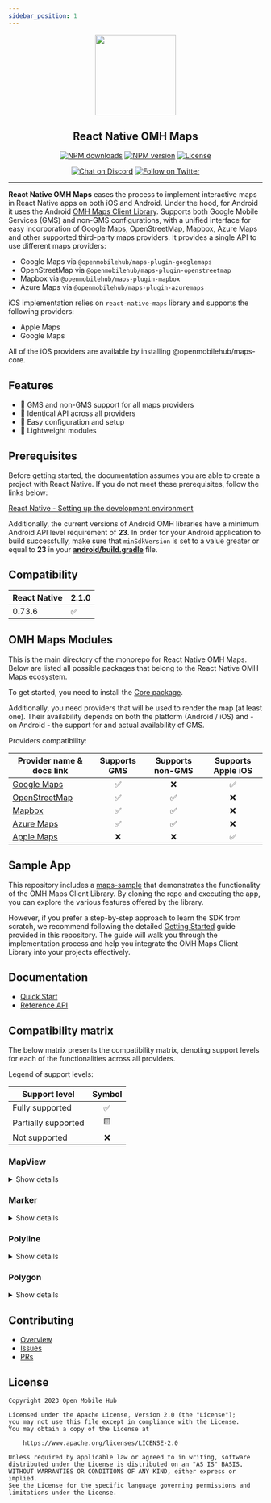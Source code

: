 ```yaml
---
sidebar_position: 1
---
```


<p align="center">
  <a href="https://www.openmobilehub.com/">
    <img width="160px" src="https://www.openmobilehub.com/images/logo/omh_logo.png"/><br/>
  </a>
  <h2 align="center">React Native OMH Maps</h2>
</p>

<p align="center">
  <a href="https://www.npmjs.com/package/@openmobilehub/maps-core"><img src="https://img.shields.io/npm/dm/@openmobilehub/maps-core.svg?style=flat" alt="NPM downloads"/></a>
  <a href="https://www.npmjs.com/package/@openmobilehub/maps-core"><img src="https://img.shields.io/npm/v/@openmobilehub/maps-core.svg?style=flat" alt="NPM version"/></a>
  <a href="/LICENSE"><img src="https://img.shields.io/npm/l/@openmobilehub/maps-core.svg?style=flat" alt="License"/></a>
</p>

<p align="center">
  <a href="https://discord.com/invite/yTAFKbeVMw"><img src="https://img.shields.io/discord/1115727214827278446.svg?style=flat&colorA=7289da&label=Chat%20on%20Discord" alt="Chat on Discord"/></a>
  <a href="https://twitter.com/openmobilehub"><img src="https://img.shields.io/twitter/follow/rnfirebase.svg?style=flat&colorA=1da1f2&colorB=&label=Follow%20on%20Twitter" alt="Follow on Twitter"/></a>
</p>

---

**React Native OMH Maps** eases the process to implement interactive maps in React Native apps on both iOS and Android. Under the hood, for Android it uses the Android [OMH Maps Client Library](https://github.com/openmobilehub/android-omh-maps). Supports both Google Mobile Services (GMS) and non-GMS configurations, with a unified interface for easy incorporation of Google Maps, OpenStreetMap, Mapbox, Azure Maps and other supported third-party maps providers. It provides a single API to use different maps providers:

- Google Maps via `@openmobilehub/maps-plugin-googlemaps`
- OpenStreetMap via `@openmobilehub/maps-plugin-openstreetmap`
- Mapbox via `@openmobilehub/maps-plugin-mapbox`
- Azure Maps via `@openmobilehub/maps-plugin-azuremaps`

iOS implementation relies on `react-native-maps` library and supports the following providers:
- Apple Maps
- Google Maps

All of the iOS providers are available by installing @openmobilehub/maps-core.

## Features

- 📱 GMS and non-GMS support for all maps providers
- 🔗 Identical API across all providers
- 🌱 Easy configuration and setup
- 💨 Lightweight modules

## Prerequisites

Before getting started, the documentation assumes you are able to create a project with React Native. If you do not meet these prerequisites, follow the links below:

[React Native - Setting up the development environment](https://reactnative.dev/docs/environment-setup)

Additionally, the current versions of Android OMH libraries have a minimum Android API level requirement of **23**. In order for your Android application to build successfully, make sure that `minSdkVersion` is set to a value greater or equal to **23** in your [**android/build.gradle**](https://github.com/openmobilehub/react-native-omh-maps/blob/main/apps/sample-app/android/build.gradle#L4) file.

## Compatibility

| React Native | 2.1.0 |
| ------------ | ----- |
| 0.73.6       | ✅    |

## OMH Maps Modules

This is the main directory of the monorepo for React Native OMH Maps. Below are listed all possible packages that belong to the React Native OMH Maps ecosystem.

To get started, you need to install the [Core package](https://www.openmobilehub.com/react-native-omh-maps/docs/core).

Additionally, you need providers that will be used to render the map (at least one). Their availability depends on both the platform (Android / iOS) and - on Android - the support for and actual availability of GMS.

Providers compatibility:

| Provider name & docs link                                                               | Supports GMS | Supports non-GMS | Supports Apple iOS |
| --------------------------------------------------------------------------------------- | :----------: | :--------------: | :----------------: |
| [Google Maps](https://www.openmobilehub.com/react-native-omh-maps/docs/googlemaps)      |      ✅      |        ❌        |         ✅         |
| [OpenStreetMap](https://www.openmobilehub.com/react-native-omh-maps/docs/openstreetmap) |      ✅      |        ✅        |         ❌         |
| [Mapbox](https://www.openmobilehub.com/react-native-omh-maps/docs/mapbox)               |      ✅      |        ✅        |         ❌         |
| [Azure Maps](https://www.openmobilehub.com/react-native-omh-maps/docs/azuremaps)        |      ✅      |        ✅        |         ❌         |
| [Apple Maps](https://www.openmobilehub.com/react-native-omh-maps/docs/apple)            |      ❌      |        ❌        |         ✅         |

## Sample App

This repository includes a [maps-sample](https://github.com/openmobilehub/react-native-omh-maps/apps/sample-app) that demonstrates the functionality of the OMH Maps Client Library. By cloning the repo and executing the app, you can explore the various features offered by the library.

However, if you prefer a step-by-step approach to learn the SDK from scratch, we recommend following the detailed [Getting Started](https://www.openmobilehub.com/react-native-omh-maps/docs/getting-started) guide provided in this repository. The guide will walk you through the implementation process and help you integrate the OMH Maps Client Library into your projects effectively.

## Documentation

- [Quick Start](https://www.openmobilehub.com/react-native-omh-maps/docs/getting-started)
- [Reference API](https://www.openmobilehub.com/react-native-omh-maps/docs/api)

## Compatibility matrix

The below matrix presents the compatibility matrix, denoting support levels for each of the functionalities across all providers.

Legend of support levels:

| Support level       | Symbol |
| ------------------- | :----: |
| Fully supported     |   ✅   |
| Partially supported |   🟨   |
| Not supported       |   ❌   |

### MapView

<details>
  <summary>Show details</summary>

| Props               | Android GoogleMaps | Android OpenStreetMaps | Android Mapbox | Android AzureMaps | iOS GoogleMaps | iOS AppleMaps |
| ------------------- | :----------------: | :--------------------: | :------------: | :---------------: | :------------: | :-----------: |
| scaleFactor         |         ✅         |           ✅           |       ✅       |        ✅         |       ✅       |      ✅       |
| mapStyle            |         ✅         |           ❌           |       ✅       |        ❌         |       ✅       |      ❌       |
| rotateEnabled       |         ✅         |           ✅           |       ✅       |        ❌         |       ✅       |      ❌       |
| zoomEnabled         |         ✅         |           ✅           |       ✅       |        ✅         |       ✅       |      ✅       |
| myLocationEnabled   |         ✅         |           ✅           |       ✅       |        ✅         |       ✅       |      🟨       |
| onMapReady          |         ✅         |           ✅           |       ✅       |        ✅         |       ✅       |      ✅       |
| onMapLoaded         |         ✅         |           ✅           |       ✅       |        ✅         |       ✅       |      ❌       |
| onCameraIdle        |         ✅         |           ✅           |       ✅       |        ✅         |       ✅       |      ✅       |
| onMyLocationClicked |         ✅         |           ✅           |       ✅       |        ✅         |       ✅       |      ✅       |
| onCameraMoveStarted |         ✅         |           🟨           |       🟨       |        ✅         |       ✅       |      ✅       |

Comments for partially supported properties:
| Property | Comments |
| --------------------- | -------- |
| myLocationEnabled | On iOS Apple Maps provider, the property only controls the display of user's current location; on this provider, 'move to current location' button is not supported |
| onCameraMoveStarted | Described in the OMH Android SDK [Plugin OpenStreetMap documentation](https://www.openmobilehub.com/android-omh-maps/advanced-docs/plugin-openstreetmap/README/), [Plugin Mapbox documentation](https://www.openmobilehub.com/android-omh-maps/advanced-docs/plugin-mapbox/README/) for `setOnCameraMoveStartedListener` |

| Ref                 | Android GoogleMaps | Android OpenStreetMaps | Android Mapbox | Android AzureMaps | iOS GoogleMaps | iOS AppleMaps |
| ------------------- | :----------------: | :--------------------: | :------------: | :---------------: | :------------: | :-----------: |
| getCameraCoordinate |         ✅         |           ✅           |       ✅       |        ✅         |       ✅       |      ✅       |
| setCameraCoordinate |         ✅         |           ✅           |       ✅       |        ✅         |       ✅       |      ✅       |
| getProviderName     |         ✅         |           ✅           |       ✅       |        ✅         |       ✅       |      ✅       |
| takeSnapshot        |         ✅         |           ✅           |       ✅       |        ❌         |       ✅       |      ✅       |

</details>

### Marker

<details>
  <summary>Show details</summary>

| Props                 | Android GoogleMaps | Android OpenStreetMaps | Android Mapbox | Android AzureMaps | iOS GoogleMaps | iOS AppleMaps |
| --------------------- | :----------------: | :--------------------: | :------------: | :---------------: | :------------: | :-----------: |
| position              |         ✅         |           ✅           |       ✅       |        ✅         |       ✅       |      ✅       |
| title                 |         ✅         |           ✅           |       ✅       |        ✅         |       ✅       |      ✅       |
| clickable             |         ✅         |           ✅           |       ✅       |        ✅         |       ✅       |      🟨       |
| draggable             |         ✅         |           ✅           |       ✅       |        ❌         |       ✅       |      ✅       |
| anchor                |         ✅         |           ✅           |       🟨       |        🟨         |       ✅       |      ❌       |
| infoWindowAnchor      |         ✅         |           ✅           |       ✅       |        ✅         |       ✅       |      ❌       |
| alpha                 |         ✅         |           ✅           |       ✅       |        ✅         |       ✅       |      ❌       |
| snippet               |         ✅         |           ✅           |       ✅       |        ✅         |       ✅       |      ✅       |
| isVisible             |         ✅         |           ✅           |       ✅       |        ✅         |       ✅       |      ✅       |
| isFlat                |         ✅         |           ✅           |       ✅       |        ✅         |       ✅       |      ❌       |
| rotation              |         ✅         |           ✅           |       ✅       |        ✅         |       ✅       |      ❌       |
| backgroundColor       |         ✅         |           ❌           |       ✅       |        ✅         |       ✅       |      ✅       |
| markerZIndex          |         ✅         |           ❌           |       ❌       |        ❌         |       ✅       |      ✅       |
| icon                  |         ✅         |           ✅           |       ✅       |        ✅         |       ✅       |      ❌       |
| consumeMarkerClicks   |         ✅         |           ✅           |       ✅       |        ✅         |       ❌       |      ❌       |
| onPress               |         🟨         |           ✅           |       ✅       |        ✅         |       ✅       |      ✅       |
| onDragStart           |         ✅         |           ✅           |       ✅       |        ❌         |       ✅       |      ✅       |
| onDrag                |         ✅         |           ✅           |       ✅       |        ❌         |       ✅       |      ✅       |
| onDragEnd             |         ✅         |           ✅           |       ✅       |        ❌         |       ✅       |      ✅       |
| onInfoWindowPress     |         ✅         |           ✅           |       ✅       |        ✅         |       ❌       |      ✅       |
| onInfoWindowLongPress |         ✅         |           ✅           |       ✅       |        ✅         |       ❌       |      ❌       |
| onInfoWindowClose     |         🟨         |           ✅           |       ✅       |        ✅         |       ❌       |      ❌       |
| onInfoWindowOpen      |         🟨         |           ✅           |       ✅       |        ✅         |       ❌       |      ❌       |

Comments for partially supported properties:
| Property | Comments |
| --------------------- | -------- |
| anchor | On Mapbox and Azure Maps providers, values are discretized as described in - respectively - the OMH Android SDK [Plugin Mapbox documentation](https://www.openmobilehub.com/android-omh-maps/advanced-docs/plugin-mapbox/README/) and the OMH Android SDK [Plugin AzureMaps documentation](https://www.openmobilehub.com/android-omh-maps/advanced-docs/plugin-azuremaps/README/) for `anchor` |
| onPress | Described in the OMH Android SDK [Plugin GoogleMaps documentation](https://www.openmobilehub.com/android-omh-maps/advanced-docs/plugin-googlemaps/README/) for `setOnMarkerClickListener` |
| onInfoWindowClose, onInfoWindowOpen | Described in the OMH Android SDK [Plugin GoogleMaps documentation](https://www.openmobilehub.com/android-omh-maps/advanced-docs/plugin-googlemaps/README/) for `setOnInfoWindowOpenStatusChangeListener` |

| Ref            | Android GoogleMaps | Android OpenStreetMaps | Android Mapbox | Android AzureMaps | iOS GoogleMaps | iOS AppleMaps |
| -------------- | :----------------: | :--------------------: | :------------: | :---------------: | :------------: | :-----------: |
| showInfoWindow |         ✅         |           ✅           |       ✅       |        ✅         |       ✅       |      ✅       |
| hideInfoWindow |         ✅         |           ✅           |       ✅       |        ✅         |       ✅       |      ✅       |

For advanced usage of `OmhMarker`, see the [Advanced Usage](https://www.openmobilehub.com/react-native-omh-maps/docs/advanced-usage) section.

</details>

### Polyline

<details>
  <summary>Show details</summary>

| Props                 | Android GoogleMaps | Android OpenStreetMaps | Android Mapbox | Android AzureMaps | iOS GoogleMaps | iOS AppleMaps |
| --------------------- | :----------------: | :--------------------: | :------------: | :---------------: | :------------: | :-----------: |
| points                |         ✅         |           ✅           |       ✅       |        ✅         |       ✅       |      ✅       |
| clickable             |         ✅         |           ✅           |       ✅       |        ✅         |       ✅       |      ✅       |
| color                 |         ✅         |           ✅           |       ✅       |        ✅         |       ✅       |      ✅       |
| width                 |         ✅         |           ✅           |       ✅       |        ✅         |       ✅       |      ✅       |
| isVisible             |         ✅         |           ✅           |       ✅       |        ✅         |       ✅       |      ✅       |
| zIndex                |         ✅         |           ❌           |       ❌       |        ❌         |       ✅       |      ❌       |
| jointType             |         ✅         |           ❌           |       ✅       |        ✅         |       ❌       |      ✅       |
| pattern               |         ✅         |           ❌           |       ❌       |        🟨         |       ❌       |      🟨       |
| onPolylineClick       |         ✅         |           ✅           |       ✅       |        ✅         |       ✅       |      ✅       |
| consumePolylineClicks |         ✅         |           ✅           |       ✅       |        ✅         |       ✅       |      ✅       |
| spans                 |         ✅         |           ❌           |       ❌       |        ❌         |       ✅       |      ❌       |
| cap                   |         ✅         |           🟨           |       ✅       |        🟨         |       ❌       |      🟨       |
| startCap              |         ✅         |           ❌           |       ❌       |        ❌         |       ❌       |      ❌       |
| endCap                |         ✅         |           ❌           |       ❌       |        ❌         |       ❌       |      ❌       |

Comments for partially supported properties:
| Property | Comments |
| --------------------- | -------- |
| pattern | Described in the OMH Android SDK [Plugin AzureMaps documentation](https://www.openmobilehub.com/android-omh-maps/advanced-docs/plugin-azuremaps/README/) and OMH iOS [Plugin AppleMaps documentation](https://www.openmobilehub.com/react-native-omh-maps/docs/apple) for `pattern` |
| cap | Described in the OMH Android SDK [Plugin OpenStreetMap documentation](https://www.openmobilehub.com/android-omh-maps/advanced-docs/plugin-openstreetmap/README/), [Plugin AzureMaps documentation](https://www.openmobilehub.com/android-omh-maps/advanced-docs/plugin-azuremaps/README/) for `setCap` and OMH iOS [Plugin AppleMaps documentation](https://www.openmobilehub.com/react-native-omh-maps/docs/apple) for `cap` |

</details>

### Polygon

<details>
  <summary>Show details</summary>

| Props                | Android GoogleMaps | Android OpenStreetMaps | Android Mapbox | Android AzureMaps | iOS GoogleMaps | iOS AppleMaps |
| -------------------- | :----------------: | :--------------------: | :------------: | :---------------: | :------------: | :-----------: |
| outline              |         ✅         |           ✅           |       ✅       |        ✅         |       ✅       |      ✅       |
| clickable            |         ✅         |           ✅           |       ✅       |        ✅         |       ✅       |      ✅       |
| strokeColor          |         ✅         |           ✅           |       ✅       |        ✅         |       ✅       |      ✅       |
| fillColor            |         ✅         |           ✅           |       ✅       |        ✅         |       ✅       |      ✅       |
| holes                |         ✅         |           ✅           |       ✅       |        ✅         |       ✅       |      ❌       |
| strokeWidth          |         ✅         |           ✅           |       ✅       |        ✅         |       ✅       |      ✅       |
| isVisible            |         ✅         |           ✅           |       ✅       |        ✅         |       ✅       |      ✅       |
| zIndex               |         ✅         |           ❌           |       ❌       |        ❌         |       ✅       |      ❌       |
| strokeJointType      |         ✅         |           ❌           |       ✅       |        ✅         |       ❌       |      🟨       |
| strokePattern        |         ✅         |           ❌           |       ❌       |        🟨         |       ❌       |      🟨       |
| onPolygonClick       |         ✅         |           ✅           |       ✅       |        ✅         |       ✅       |      ✅       |
| consumePolygonClicks |         ✅         |           ✅           |       ✅       |        ✅         |       ✅       |      ✅       |

Comments for partially supported properties:
| Property | Comments |
| --------------------- | -------- |
| strokeJointType | Described in the OMH iOS [Plugin AppleMaps documentation](https://www.openmobilehub.com/react-native-omh-maps/docs/apple) for `strokeJointType` |
| strokePattern | Described in the OMH Android SDK [Plugin AzureMaps documentation](https://www.openmobilehub.com/android-omh-maps/advanced-docs/plugin-azuremaps/README/) and OMH iOS [Plugin AppleMaps documentation](https://www.openmobilehub.com/react-native-omh-maps/docs/apple) for `strokePattern` |

</details>

## Contributing

- [Overview](https://www.openmobilehub.com/react-native-omh-maps/docs/contributing)
- [Issues](https://github.com/openmobilehub/react-native-omh-maps/issues)
- [PRs](https://github.com/openmobilehub/react-native-omh-maps/pulls)

## License

```
Copyright 2023 Open Mobile Hub

Licensed under the Apache License, Version 2.0 (the "License");
you may not use this file except in compliance with the License.
You may obtain a copy of the License at

    https://www.apache.org/licenses/LICENSE-2.0

Unless required by applicable law or agreed to in writing, software
distributed under the License is distributed on an "AS IS" BASIS,
WITHOUT WARRANTIES OR CONDITIONS OF ANY KIND, either express or implied.
See the License for the specific language governing permissions and
limitations under the License.
```
